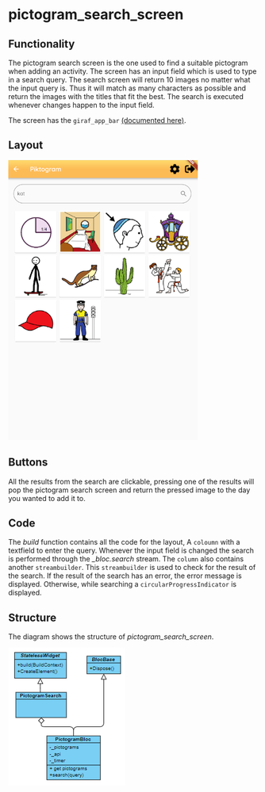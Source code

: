 # pictogram_search_screen

## Functionality

The pictogram search screen is the one used to find a suitable pictogram when adding
an activity. The screen has an input field which is used to type in a search query.
The search screen will return 10 images no matter what the input query is.
Thus it will match as many characters as possible and return the images with the
titles that fit the best. The search is executed whenever changes happen to the
input field.

The screen has the `giraf_app_bar` [(documented here)](../widgets/giraf_app_bar_widget.md).

## Layout

![The pictogram search screen](../pictures/pictogram_search_screen.PNG)

## Buttons

All the results from the search are clickable, pressing one of the results will
pop the pictogram search screen and return the pressed image to the day you wanted
to add it to.

## Code

The *build* function contains all the code for the layout, A `coloumn` with a textfield
to enter the query. Whenever the input field is changed the search is performed
through the *_bloc.search* stream. The `column` also contains another `streambuilder`.
This `streambuilder` is used to check for the result of the search. If the result
of the search has an error, the error message is displayed. Otherwise, while searching
a `circularProgressIndicator` is displayed.

## Structure

The diagram shows the structure of *pictogram_search_screen*.

![The UML diagram](../pictures/pictogram_search_screen_uml.PNG)
